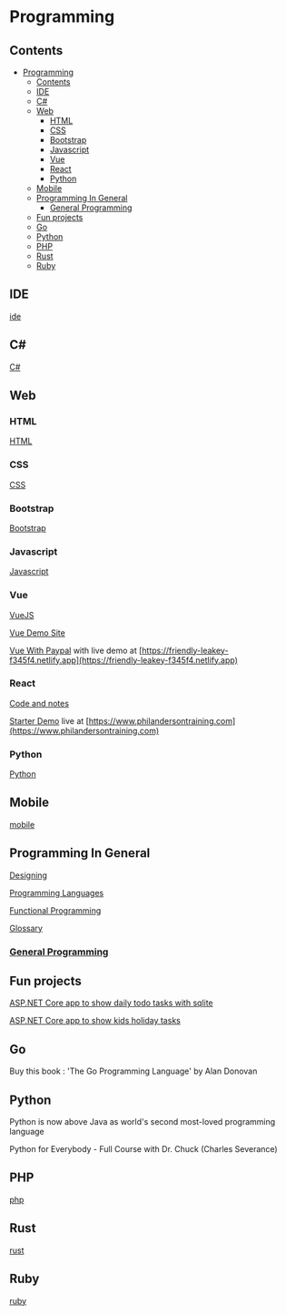 # Programming

## Contents

- [Programming](#programming)
  - [Contents](#contents)
  - [IDE](#ide)
  - [C#](#c)
  - [Web](#web)
    - [HTML](#html)
    - [CSS](#css)
    - [Bootstrap](#bootstrap)
    - [Javascript](#javascript)
    - [Vue](#vue)
    - [React](#react)
    - [Python](#python)
  - [Mobile](#mobile)
  - [Programming In General](#programming-in-general)
    - [General Programming](#general-programming)
  - [Fun projects](#fun-projects)
  - [Go](#go)
  - [Python](#python-1)
  - [PHP](#php)
  - [Rust](#rust)
  - [Ruby](#ruby)

## IDE

[ide](ide.md)

## C#

[C#](https://github.com/philanderson888/c-sharp)

## Web

### HTML

[HTML](https://github.com/philanderson888/html-css-javascript)

### CSS

[CSS](https://github.com/philanderson888/html-css-javascript)

### Bootstrap

[Bootstrap](https://github.com/philanderson888/bootstrap)

### Javascript

[Javascript](https://github.com/philanderson888/javascript)

### Vue

[VueJS](https://github.com/philanderson888/vue)

[Vue Demo Site](https://github.com/philanderson888/vue-live)

[Vue With Paypal](https://github.com/philanderson888/vue-with-paypal-payment) with live demo at [https://friendly-leakey-f345f4.netlify.app](https://friendly-leakey-f345f4.netlify.app)

### React

[Code and notes](https://github.com/philanderson888/react)

[Starter Demo](https://github.com/philanderson888/gatsby-03) live at [https://www.philandersontraining.com](https://www.philandersontraining.com)

### Python

[Python](https://github.com/philanderson888/python)

## Mobile

[mobile](mobile.md)

## Programming In General

[Designing](designing.md)

[Programming Languages](programming.md)

[Functional Programming](functional-programming.md)

[Glossary](programming-glossary.md)

### [General Programming](https://github.com/philanderson888/programming)

## Fun projects

[ASP.NET Core app to show daily todo tasks with sqlite](https://github.com/philanderson888/tasks)

[ASP.NET Core app to show kids holiday tasks](https://github.com/philanderson888/kids-holiday-tasks)

## Go

Buy this book : 'The Go Programming Language' by Alan Donovan

## Python

Python is now above Java as world's second most-loved programming language

Python for Everybody - Full Course with Dr. Chuck (Charles Severance)

## PHP

[php](php.md)

## Rust

[rust](https://github.com/philanderson888/rust)

## Ruby

[ruby](ruby.md)